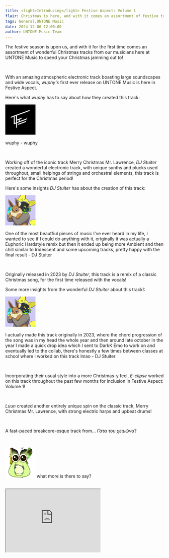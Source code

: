 ```yaml
---
title: <light>Introducing</light> Festive Aspect: Volume 1
flair: Christmas is here, and with it comes an assortment of festive tracks from our artists!
tags: General,UNTONE Music
date: 2024-12-06 12:00:00
author: UNTONE Music Team
---
```


The festive season is upon us, and with it for the first time comes an assortment of wonderful Christmas tracks from our musicians here at UNTONE Music to spend your Christmas jamming out to!

<br>
<track-player id="632"></track-player>

With an amazing atmospheric electronic track boasting large soundscapes and wide vocals, *wuphy's* first ever release on UNTONE Music is here in Festive Aspect.

Here's what *wuphy* has to say about how they created this track:

<div class="message">
    <img src="./img/wuphy.jpg">
    <p>
        wuphy
        <span>- wuphy</span>
    </p>
</div>

<br>

<track-player id="633"></track-player>

Working off of the iconic track Merry Christmas Mr. Lawrence, *DJ Stuiter* created a wonderful electronic track, with unique synths and plucks used throughout, small helpings of strings and orchestral elements, this track is perfect for the Christmas period!

Here's some insights *DJ Stuiter* has about the creation of this track:

<div class="message">
    <img src="./img/retiu.png">
    <p>
        One of the most beautfiul pieces of music I've ever heard in my life, I wanted to see if I could do anything with it, originally it was actually a Euphoric Hardstyle remix but then it ended up being more Ambient and then chill similar to Iridescent and some upcoming tracks, pretty happy with the final result
        <span>- DJ Stuiter</span>
    </p>
</div>


<br>

<track-player id="634"></track-player>

Originally released in 2023 by *DJ Stuiter*, this track is a remix of a classic Christmas song, for the first time released with the vocals!

Some more insights from the wonderful *DJ Stuiter* about this track!:

<div class="message">
    <img src="./img/retiu.png">
    <p>
        I actually made this track originally in 2023, where the chord progression of the song was in my head the whole year and then around late october in the year I made a quick drop idea which I sent to DarkK Emo to work on and eventually led to the collab, there's honestly a few times between classes at school where I worked on this track lmao
        <span>- DJ Stuiter</span>
    </p>
</div>


<br>

<track-player id="635"></track-player>

Incorporating their usual style into a more Christmas-y feel, *E-clipse* worked on this track throughout the past few months for inclusion in Festive Aspect: Volume 1!

<br>

<track-player id="636"></track-player>

*Luun* created another entirely unique spin on the classic track, Merry Christmas Mr. Lawrence, with strong electric harps and upbeat drums!

<br>

<track-player id="637"></track-player>

A fast-paced breakcore-esque track from... *Γάτα του χειμώνα*? 

<br>

<track-player id="638"></track-player>

![](./img/llp.resized.png) what more is there to say?

<br>

<iframe src="https://untonemusic.com/embed/links/festive-aspect" onload="resizeIframe(this)" height=200></iframe>